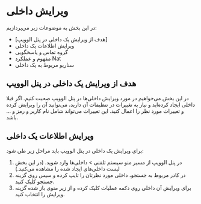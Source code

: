 #  ویرایش داخلی

در این بخش به موضوعات زیر می‌پردازیم:
-	[هدف از ویرایش یک داخلی در پنل الوویپ]
-	ویرایش اطلاعات یک داخلی
-	گروه تماس و پاسخگویی
-	مفهوم و عملکرد Nat
-	سناریو مربوط به یک داخلی
## هدف از ویرایش یک داخلی در پنل الوویپ
در این بخش می‌خواهیم در مورد ویرایش داخلی‌ها در پنل الوویپ صحبت کنیم. اگر قبلا داخلی ایجاد کرده‌اید و نیاز به تغییرات در تنظیمات آن دارید، می‌توانید آن را ویرایش کرده و تغییرات مورد نظر را اعمال کنید. این تغییرات می‌تواند شامل نام کاربر و رمز و ... باشد.
## ویرایش اطلاعات یک داخلی
برای ویرایش یک داخلی در پنل الوویپ باید مراحل زیر طی شود:
1.	در پنل الوویپ از مسیر منو سیستم تلفنی > داخلی‌ها وارد شوید. (در این بخش لیست داخلی‌های ایجاد شده را مشاهده  می‌کنید.)
2.	در کادر مربوط به جستجو، داخلی مورد نظرتان را تایپ کرده و سپس روی گزینه جستجو  کلیک کنید.
3.	برای ویرایش آن داخلی روی دکمه عملیات کلیک کرده  و از زیر منوی باز شده گزینه ویرایش را انتخاب کنید.





